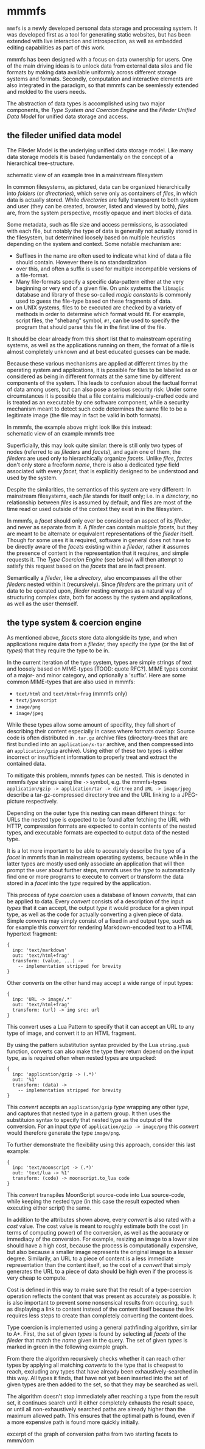 mmmfs
=====

`mmmfs` is a newly developed personal data storage and processing system. It was developed first as a tool for
generating static websites, but has been extended with live interaction and introspection, as well as embedded
editing capabilities as part of this work.

mmmfs has been designed with a focus on data ownership for users. One of the main driving ideas is to unlock data
from external data silos and file formats by making data available uniformly across different storage systems and
formats. Secondly, computation and interactive elements are also integrated in the paradigm, so that mmmfs can be
seemlessly extended and molded to the users needs.

The abstraction of data types is accomplished using two major components, the *Type System and Coercion Engine* and
the *Fileder Unified Data Model* for unified data storage and access.

## the fileder unified data model
The Fileder Model is the underlying unified data storage model.
Like many data storage models it is based fundamentally on the concept of a hierarchical tree-structure.

<mmm-embed path="tree_mainstream">schematic view of an example tree in a mainstream filesystem</mmm-embed>

In common filesystems, as pictured, data can be organized hierarchically into *folders* (or *directories*),
which serve only as containers of *files*, in which data is actually stored.
While *directories* are fully transparent to both system and user (they can be created, browser, listed and viewed by both),
*files* are, from the system perspective, mostly opaque and inert blocks of data.

Some metadata, such as file size and access permissions, is associated with each file,
but notably the type of data is generally not actually stored in the filesystem,
but determined loosely based on multiple heuristics depending on the system and context.
Some notable mechanism are:

- Suffixes in the name are often used to indicate what kind of data a file should contain. However there is no standardization
- over this, and often a suffix is used for multiple incompatible versions of a file-format.
- Many file-formats specify a specific data-pattern either at the very beginning or very end of a given file.
  On unix systems the `libmagic` database and library of these so-called *magic constants* is commonly used to guess
  the file-type based on these fragments of data.
- on UNIX systems, files to be executed are checked by a variety of methods<mmm-embed path="../references/linux-exec"
  wrap="sidenote"></mmm-embed> in order to determine which format would fit. For example, script files, the "shebang"
  symbol, `#!`, can be used to specify the program that should parse this file in the first line of the file.
 
It should be clear already from this short list that to mainstream operating systems, as well as the applications
running on them, the format of a file is almost completely unknown and at best educated guesses can be made.

Because these various mechanisms are applied at different times by the operating system and applications,
it is possible for files to be labelled as or considered as being in different formats at the same time by different
components of the system.
<mmm-embed path="confusion" wrap="marginnote" style="margin-top: -5rem;"></mmm-embed>
This leads to confusion about the factual format of data among users, but can also pose a serious security risk:
Under some circumstances it is possible that a file contains maliciously-crafted code and is treated as an executable
by one software component, while a security mechanism meant to detect such code determines the same file to be a
legitimate image<mmm-embed path="../references/poc-or-gtfo" wrap="sidenote"></mmm-embed> (the file may in fact be valid
in both formats).

In mmmfs, the example above might look like this instead:  
<mmm-embed path="tree_mmmfs">schematic view of an example mmmfs tree</mmm-embed>

Superficially, this may look quite similar: there is still only two types of nodes (referred to as *fileders* and *facets*),
and again one of them, the *fileders* are used only to hierarchically organize *facets*.
Unlike *files*, *factes* don't only store a freeform *name*, there is also a dedicated *type* field associated with every *facet*,
that is explicitly designed to be understood and used by the system.

Despite the similarities, the semantics of this system are very different:
In mainstream filesystems, each *file* stands for itself only;
i.e. in a *directory*, no relationship between *files* is assumed by default,
and files are most of the time read or used outside of the context they exist in in the filesystem.

In mmmfs, a *facet* should only ever be considered an aspect of its *fileder*, and never as separate from it.
A *fileder* can contain multiple *facets*, but they are meant to be alternate or equivalent representations of the *fileder* itself.
Though for some uses it is required, software in general does not have to be directly aware of the *facets* existing within a *fileder*,
rather it assumes the presence of content in the representation that it requires, and simple requests it.
The *Type Coercion Engine* (see below) will then attempt to satisfy this request based on the *facets* that are in fact present.

Semantically a *fileder*, like a *directory*, also encompasses all the other *fileders* nested within it (recursively).
Since *fileders* are the primary unit of data to be operated upon, *fileder* nesting emerges as a natural way of structuring complex data,
both for access by the system and applications, as well as the user themself.

## the type system & coercion engine
As mentioned above, *facets* store data alongside its *type*, and when applications require data from a *fileder*,
they specify the *type* (or the list of *types*) that they require the type to be in.

In the current iteration of the type system, types are simple strings of text and loosely based on MIME-types [TOOD: quote RFC?].
MIME types consist of a major- and minor category, and optionally a 'suffix'.
Here are some common MIME-types that are also used in mmmfs:

- `text/html` and `text/html+frag` (mmmfs only)
- `text/javascript`
- `image/png`
- `image/jpeg`

While these types allow some amount of specifity, they fall short of describing their content especially in cases where formats overlap:
Source code is often distributed in `.tar.gz` archive files (directory-trees that are first bundled into an `application/x-tar` archive,
and then compressed into an `application/gzip` archive).
Using either of these two types is either incorrect or insufficient information to properly treat and extract the contained data.

To mitigate this problem, mmmfs *types* can be nested. This is denoted in mmmfs *type* strings using the `->` symbol, e.g. the mmmfs-types
`application/gzip -> application/tar -> dirtree` and `URL -> image/jpeg` describe a tar-gz-compressed directory tree and the URL linking to a JPEG-picture respectively.

Depending on the outer type this nesting can mean different things:
for URLs the nested type is expected to be found after fetching the URL with HTTP,
compression formats are expected to contain contents of the nested types,
and executable formats are expected to output data of the nested type.

It is a lot more important to be able to accurately describe the type of a *facet* in mmmfs than in mainstream operating systems,
because while in the latter types are mostly used only associate an application that will then prompt the user about further steps,
mmmfs uses the *type* to automatically find one or more programs to execute to convert or transform the data stored in a *facet*
into the *type* required by the application.

This process of *type coercion* uses a database of known *converts*, that can be applied to data.
Every *convert* consists of a description of the input *types* that it can accept, the output *type* it would produce for a given input type,
as well as the code for actually converting a given piece of data.
Simple *converts* may simply consist of a fixed in and output type,
such as for example this *convert* for rendering Markdown-encoded text to a HTML hypertext fragment:

    {
      inp: 'text/markdown'
      out: 'text/html+frag'
      transform: (value, ...) ->
        -- implementation stripped for brevity
    }

Other *converts* on the other hand may accept a wide range of input types:

    {
      inp: 'URL -> image/.*'
      out: 'text/html+frag'
      transform: (url) -> img src: url
    }

This convert uses a Lua Pattern to specify that it can accept an URL to any type of image,
and convert it to an HTML fragment.

By using the pattern substitution syntax provided by the Lua `string.gsub` function,
converts can also make the type they return depend on the input type, as is required often when nested types are unpacked:

    {
      inp: 'application/gzip -> (.*)'
      out: '%1'
      transform: (data) ->
        -- implementation stripped for brevity
    }

This *convert* accepts an `application/gzip` *type* wrapping any other *type*, and captures that nested type in a pattern group.
It then uses the substituion syntax to specify that nested type as the output of the conversion.
For an input *type* of `application/gzip -> image/png` this *convert* would therefore generate the type `image/png`. 

To further demonstrate the flexibility using this approach, consider this last example:

    {
      inp: 'text/moonscript -> (.*)'
      out: 'text/lua -> %1'
      transform: (code) -> moonscript.to_lua code
    }

This *convert* transpiles MoonScript source-code into Lua source-code, while keeping the nested type
(in this case the result expected when executing either script) the same.

In addition to the attributes shown above, every *convert* is also rated with a *cost* value.
The cost value is meant to roughly estimate both the cost (in terms of computing power) of the conversion,
as well as the accuracy or immediacy of the conversion.
For example, resizing an image to a lower size should have a high cost, because the process is computationally expensive,
but also because a smaller image represents the original image to a lesser degree.
Similarily, an URL to a piece of content is a less immediate representation than the content itself,
so the cost of a *convert* that simply generates the URL to a piece of data should be high even if the process is very cheap to compute.

Cost is defined in this way to make sure that the result of a type-coercion operation reflects the content that was present as accurately as possible.
It is also important to prevent some nonsensical results from occuring, such as displaying a link to content instead of the content itself because
the link requires less steps to create than completely converting the content does.

Type coercion is implemented using a general pathfinding algorithm, similar to A\*.
First, the set of given *types* is found by selecting all *facets* of the *fileder* that match the *name* given in the query.
The set of given *types* is marked in green in the following example graph.

From there the algorithm recursively checks whether it can reach other types by applying all matching *converts* to the type
that is cheapest to reach, excluding any types that have already been exhaustively-searched in this way.
All types it finds, that have not yet been inserted into the set of given types are then added to the set,
so that they may be searched as well.

The algorithm doesn't stop immediately after reaching a type from the result set,
it continues search until it either completely exhausts the result space,
or until all non-exhaustively searched paths are already higher than the maximum allowed path.
This ensures that the optimal path is found, even if a more expensive path is found more quickly initially.

<mmm-embed path="type_coercion_graph">excerpt of the graph of conversion paths from two starting facets to mmm/dom</mmm-embed>
